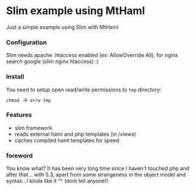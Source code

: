 # Slim example using MtHaml

Just a simple example using Slim with MtHaml

### Configuration

Slim needs apache .htaccess enabled (ex: AllowOverride All), for nginx search
google (slim nginx htaccess) :) 

### Install

You need to setup open read/write permissions to `tmp` directory:

    chmod -R a+rw tmp

### Features

- slim framework
- reads external haml and php templates (in /views)
- caches compiled haml templates for speed 


### foreword

You know what?
It has been very long time since I haven't touched php and after that... with 5.3, apart from some strangeness in the object model and syntax.. I kinda like it ^^ (dont tell anyone!)


